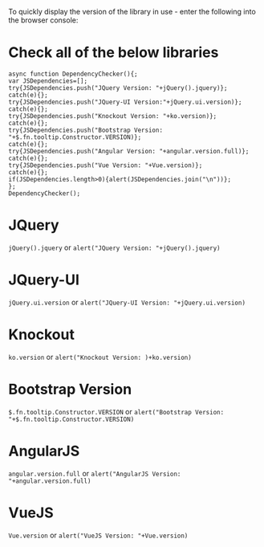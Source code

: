 To quickly display the version of the library in use - enter the following into the browser console:

# Check all of the below libraries

```
async function DependencyChecker(){;
var JSDependencies=[];
try{JSDependencies.push("JQuery Version: "+jQuery().jquery)};
catch(e){};
try{JSDependencies.push("JQuery-UI Version:"+jQuery.ui.version)};
catch(e){};
try{JSDependencies.push("Knockout Version: "+ko.version)};
catch(e){};
try{JSDependencies.push("Bootstrap Version: "+$.fn.tooltip.Constructor.VERSION)};
catch(e){};
try{JSDependencies.push("Angular Version: "+angular.version.full)};
catch(e){};
try{JSDependencies.push("Vue Version: "+Vue.version)};
catch(e){};
if(JSDependencies.length>0){alert(JSDependencies.join("\n"))};
};
DependencyChecker();
```

# JQuery


```jQuery().jquery``` or ```alert("JQuery Version: "+jQuery().jquery)```


# JQuery-UI


```jQuery.ui.version``` or ```alert("JQuery-UI Version: "+jQuery.ui.version)```


# Knockout
 

```ko.version``` or ```alert("Knockout Version: )+ko.version)```


# Bootstrap Version


```$.fn.tooltip.Constructor.VERSION``` or ```alert("Bootstrap Version: "+$.fn.tooltip.Constructor.VERSION)```


# AngularJS


```angular.version.full``` or ```alert("AngularJS Version: "+angular.version.full)```


# VueJS


```Vue.version``` or ```alert("VueJS Version: "+Vue.version)```
